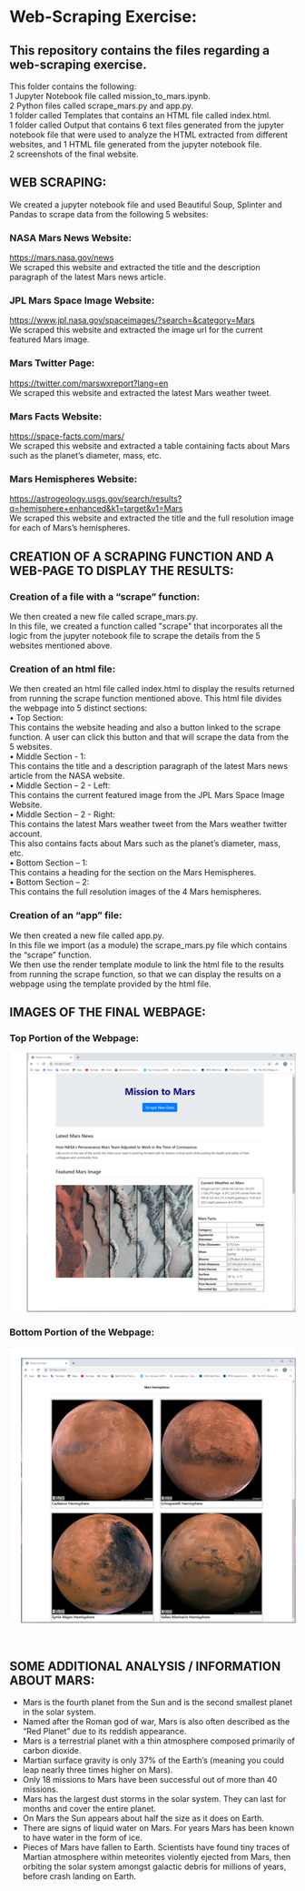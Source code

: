 # Web-Scraping Exercise:

## This repository contains the files regarding a web-scraping exercise.
This folder contains the following:
<br>
1 Jupyter Notebook file called mission_to_mars.ipynb.
<br>
2 Python files called scrape_mars.py and app.py.
<br>
1 folder called Templates that contains an HTML file called index.html.
<br>
1 folder called Output that contains 6 text files generated from the jupyter notebook file that were used to analyze the HTML extracted from different websites, and 1 HTML file generated from the jupyter notebook file. 
<br>
2 screenshots of the final website.


## WEB SCRAPING:
We created a jupyter notebook file and used Beautiful Soup, Splinter and Pandas to scrape data from the following 5 websites:

### NASA Mars News Website: 
https://mars.nasa.gov/news 
<br>
We scraped this website and extracted the title and the description paragraph of the latest Mars news article.

### JPL Mars Space Image Website: 
https://www.jpl.nasa.gov/spaceimages/?search=&category=Mars 
<br>
We scraped this website and extracted the image url for the current featured Mars image.

### Mars Twitter Page: 
https://twitter.com/marswxreport?lang=en 
<br>
We scraped this website and extracted the latest Mars weather tweet. 

### Mars Facts Website: 
https://space-facts.com/mars/
<br>
We scraped this website and extracted a table containing facts about Mars such as the planet’s diameter, mass, etc.

### Mars Hemispheres Website: 
https://astrogeology.usgs.gov/search/results?q=hemisphere+enhanced&k1=target&v1=Mars 
<br>
We scraped this website and extracted the title and the full resolution image for each of Mars’s hemispheres. 



## CREATION OF A SCRAPING FUNCTION AND A WEB-PAGE TO DISPLAY THE RESULTS:

### Creation of a file with a “scrape” function:
We then created a new file called scrape_mars.py.
<br>
In this file, we created a function called "scrape" that incorporates all the logic from the jupyter notebook file to scrape the details from the 5 websites mentioned above.

### Creation of an html file:
We then created an html file called index.html to display the results returned from running the scrape function mentioned above. This html file divides the webpage into 5 distinct sections:
<br>
•	Top Section: 
<br>
This contains the website heading and also a button linked to the scrape function. A user can click this button and that will scrape the data from the 5 websites.
<br>
•	Middle Section - 1:
<br>
This contains the title and a description paragraph of the latest Mars news article from the NASA website.
<br>
•	Middle Section – 2 - Left:
<br>
This contains the current featured image from the JPL Mars Space Image Website.
<br>
•	Middle Section – 2 - Right:
<br>
This contains the latest Mars weather tweet from the Mars weather twitter account.
<br>
This also contains facts about Mars such as the planet’s diameter, mass, etc.
<br>
•	Bottom Section – 1:
<br>
This contains a heading for the section on the Mars Hemispheres.
<br>
•	Bottom Section – 2:
<br>
This contains the full resolution images of the 4 Mars hemispheres.


### Creation of an “app” file:
We then created a new file called app.py.
<br>
In this file we import (as a module) the scrape_mars.py file which contains the “scrape” function.
<br>
We then use the render template module to link the html file to the results from running the scrape function, so that we can display the results on a webpage using the template provided by the html file.


## IMAGES OF THE FINAL WEBPAGE:

### Top Portion of the Webpage:
![](images/Website_Screenshot_01.PNG)

### Bottom Portion of the Webpage:
![](images/Website_Screenshot_02.PNG)

<br>

## SOME ADDITIONAL ANALYSIS / INFORMATION ABOUT MARS:
* Mars is the fourth planet from the Sun and is the second smallest planet in the solar system. 
* Named after the Roman god of war, Mars is also often described as the “Red Planet” due to its reddish appearance. 
* Mars is a terrestrial planet with a thin atmosphere composed primarily of carbon dioxide.
* Martian surface gravity is only 37% of the Earth’s (meaning you could leap nearly three times higher on Mars).
* Only 18 missions to Mars have been successful out of more than 40 missions.
* Mars has the largest dust storms in the solar system. They can last for months and cover the entire planet.
* On Mars the Sun appears about half the size as it does on Earth.
* There are signs of liquid water on Mars. For years Mars has been known to have water in the form of ice.
* Pieces of Mars have fallen to Earth. Scientists have found tiny traces of Martian atmosphere within meteorites violently ejected from Mars, then orbiting the solar system amongst galactic debris for millions of years, before crash landing on Earth. 



